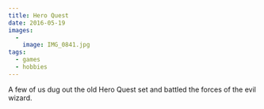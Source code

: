 ```yaml
---
title: Hero Quest
date: 2016-05-19
images:
  -
    image: IMG_0841.jpg
tags:
  - games
  - hobbies
---
```

A few of us dug out the old Hero Quest set and battled the forces of the evil wizard.
